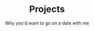 ---
layout: page
title: Projects
subtitle: Why you'd want to go on a date with me
permalink: /projects/
---